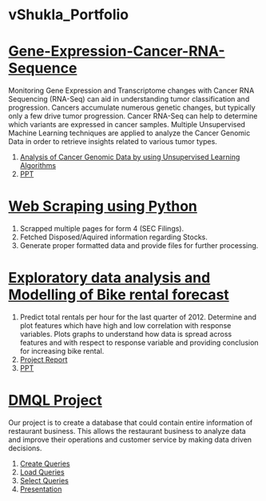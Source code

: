 # vShukla_Portfolio
# [Gene-Expression-Cancer-RNA-Sequence](https://github.com/crazyphoton007/Gene-Expression-Cancer-RNA-Sequence)
Monitoring Gene Expression and Transcriptome changes with Cancer RNA Sequencing (RNA-Seq) can aid in understanding tumor classification and progression. Cancers accumulate numerous genetic changes, but typically only a few drive tumor progression. Cancer RNA-Seq can help to determine which variants are expressed in cancer samples.
Multiple Unsupervised Machine Learning techniques are applied to analyze the Cancer Genomic Data in order to retrieve insights related to various tumor types.


1.  [Analysis of Cancer Genomic Data by using Unsupervised Learning Algorithms](https://github.com/crazyphoton007/Gene-Expression-Cancer-RNA-Sequence/blob/main/EAS507_Final_Project.ipynb)
2.  [PPT](https://github.com/crazyphoton007/Gene-Expression-Cancer-RNA-Sequence/blob/main/SDM_PPT.pptx)

# [Web Scraping using Python](https://github.com/crazyphoton007/WebScraping)

1. Scrapped multiple pages for form 4 (SEC Filings).
2. Fetched Disposed/Aquired information regarding Stocks.
3. Generate proper formatted data and provide files for further processing.

# [Exploratory data analysis and Modelling of Bike rental forecast](https://github.com/crazyphoton007/Forecast_Bike-Rentals)

 1. Predict total rentals per hour for the last quarter of 2012. Determine and plot features which 
have high and low correlation with response variables. Plots graphs to understand how data is 
spread across features and with respect to response variable and providing conclusion for increasing bike rental.
2. [Project Report](https://github.com/crazyphoton007/Forecast_Bike-Rentals/blob/main/project_report.pdf)
3. [PPT](https://github.com/crazyphoton007/Forecast_Bike-Rentals/blob/main/ppt%20final1.pptx)

# [DMQL Project](https://github.com/crazyphoton007/SQL_Project)

 Our project is to create a database that could contain entire information of restaurant business. This allows
 the restaurant business to analyze data and improve their operations and customer service by making data
 driven decisions.

 
 1. [Create Queries](https://github.com/crazyphoton007/SQL_Project/blob/main/create.sql)
 2. [Load Queries](https://github.com/crazyphoton007/SQL_Project/blob/main/load.sql)
 3. [Select Queries](https://github.com/crazyphoton007/SQL_Project/blob/main/select.sql)
 4. [Presentation](https://github.com/crazyphoton007/SQL_Project/blob/main/dmql-project.mp4)


